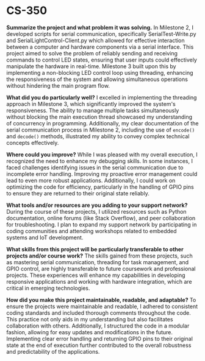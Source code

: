 # CS-350

**Summarize the project and what problem it was solving.**
In Milestone 2, I developed scripts for serial communication, specifically SerialTest-Write.py and SerialLightControl-Client.py which allowed for effective interaction between a computer and hardware components via a serial interface. This project aimed to solve the problem of reliably sending and receiving commands to control LED states, ensuring that user inputs could effectively manipulate the hardware in real-time. Milestone 3 built upon this by implementing a non-blocking LED control loop using threading, enhancing the responsiveness of the system and allowing simultaneous operations without hindering the main program flow.

**What did you do particularly well?**
I excelled in implementing the threading approach in Milestone 3, which significantly improved the system's responsiveness. The ability to manage multiple tasks simultaneously without blocking the main execution thread showcased my understanding of concurrency in programming. Additionally, my clear documentation of the serial communication process in Milestone 2, including the use of `encode()` and `decode()` methods, illustrated my ability to convey complex technical concepts effectively.

**Where could you improve?**
While I was pleased with my overall execution, I recognized the need to enhance my debugging skills. In some instances, I faced challenges identifying issues in the serial communication due to incomplete error handling. Improving my proactive error management could lead to even more robust applications. Additionally, I could work on optimizing the code for efficiency, particularly in the handling of GPIO pins to ensure they are returned to their original state reliably.

**What tools and/or resources are you adding to your support network?**
During the course of these projects, I utilized resources such as Python documentation, online forums (like Stack Overflow), and peer collaboration for troubleshooting. I plan to expand my support network by participating in coding communities and attending workshops related to embedded systems and IoT development.

**What skills from this project will be particularly transferable to other projects and/or course work?**
The skills gained from these projects, such as mastering serial communication, threading for task management, and GPIO control, are highly transferable to future coursework and professional projects. These experiences will enhance my capabilities in developing responsive applications and working with hardware integration, which are critical in emerging technologies.

**How did you make this project maintainable, readable, and adaptable?**
To ensure the projects were maintainable and readable, I adhered to consistent coding standards and included thorough comments throughout the code. This practice not only aids in my understanding but also facilitates collaboration with others. Additionally, I structured the code in a modular fashion, allowing for easy updates and modifications in the future. Implementing clear error handling and returning GPIO pins to their original state at the end of execution further contributed to the overall robustness and predictability of the applications.
